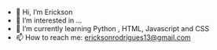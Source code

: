 - 👋 Hi, I’m Erickson
- 👀 I’m interested in ...
- 🌱 I’m currently learning  Python , HTML, Javascript and CSS
- 📫 How to reach me: ericksonrodrigues13@gmail.com

<!---
Ericksilva22/Ericksilva22 is a ✨ special ✨ repository because its `README.md` (this file) appears on your GitHub profile.
You can click the Preview link to take a look at your changes.
--->

